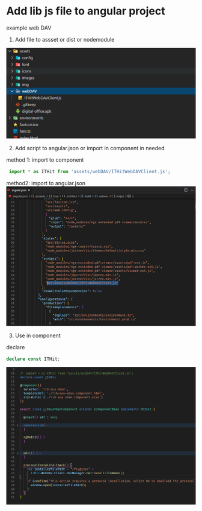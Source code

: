 # Add lib js file to angular project
example web DAV
1. Add file to assset or dist or nodemodule

![assset/webDAV][ss1]

2. Add script to angular.json or import in component in needed
   
method 1: import to component
```ts
 import * as ITHit from 'assets/webDAV/ITHitWebDAVClient.js'; 
```
method2: import to angular.json
![angular_json][ss2]




3. Use in component

declare
```ts
declare const ITHit;
```
![angular_json][ss3]


[ss1]: assset/webDAV.PNG
[ss2]: assset/angular_json.PNG
[ss3]: assset/useWebDAV.PNG

